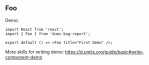 
## Foo

Demo:

```tsx
import React from 'react';
import { Foo } from 'dumi-bug-report';

export default () => <Foo title="First Demo" />;
```

More skills for writing demo: https://d.umijs.org/guide/basic#write-component-demo
